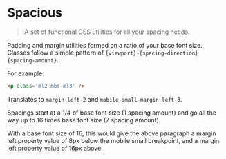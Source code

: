 # Spacious

> A set of functional CSS utilities for all your spacing needs. 

Padding and margin utilities formed on a ratio of your base font size. Classes follow a simple pattern of `{viewport}-{spacing-direction}{spacing-amount}`.

For example:

```html
<p class='ml2 mbs-ml3' />
```

Translates to `margin-left-2` and `mobile-small-margin-left-3`. 

Spacings start at a 1/4 of base font size (1 spacing amount) and go all the way up to 16 times base font size (7 spacing amount).

With a base font size of 16, this would give the above paragraph a margin left property value of 8px below the mobile small breakpoint, and a margin left property value of 16px above.
